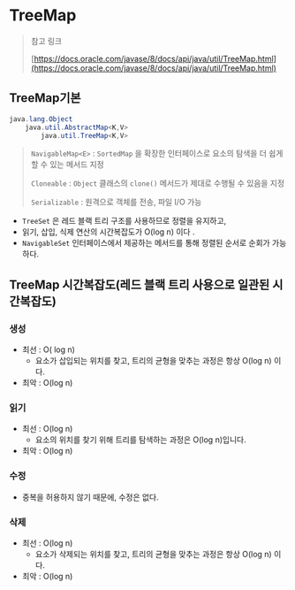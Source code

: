 # TreeMap

> 참고 링크&#x20;
>
> [https://docs.oracle.com/javase/8/docs/api/java/util/TreeMap.html](https://docs.oracle.com/javase/8/docs/api/java/util/TreeMap.html)

## TreeMap기본

```java
java.lang.Object
    java.util.AbstractMap<K,V>
        java.util.TreeMap<K,V>
```

> `NavigableMap<E>` : `SortedMap` 을 확장한 인터페이스로 요소의 탐색을 더 쉽게 할 수 있는 메서드 지정
>
> `Cloneable` : `Object` 클래스의 `clone()` 메서드가 제대로 수행될 수 있음을 지정
>
> `Serializable` : 원격으로 객체를 전송, 파일 I/O 가능

* `TreeSet` 은 레드 블랙 트리 구조를 사용하므로 정렬을 유지하고, &#x20;
* 읽기, 삽입, 식제 연산의 시간복잡도가 O(log n)  이다 .
* `NavigableSet` 인터페이스에서 제공하는 메서드를 통해 정렬된  순서로 순회가 가능하다.&#x20;

## TreeMap 시간복잡도(레드 블랙 트리 사용으로 일관된 시간복잡도)&#x20;

### 생성&#x20;

* 최선 : O( log n)
  * 요소가 삽입되는 위치를 찾고, 트리의 균형을 맞추는 과정은 항상 O(log n) 이다.&#x20;
* 최악 : O(log n)&#x20;

### 읽기

* 최선 : O(log n)
  * 요소의 위치를 찾기 위해 트리를 탐색하는 과정은 O(log n)입니다.
* 최악 : O(log n) &#x20;

### 수정

* 중복을 허용하지 않기 때문에, 수정은 없다.&#x20;

### 삭제&#x20;

* 최선 : O(log n)
  * 요소가 삭제되는 위치를 찾고, 트리의 균형을 맞추는 과정은 항상 O(log n) 이다.&#x20;
* 최악 : O(log n) &#x20;

